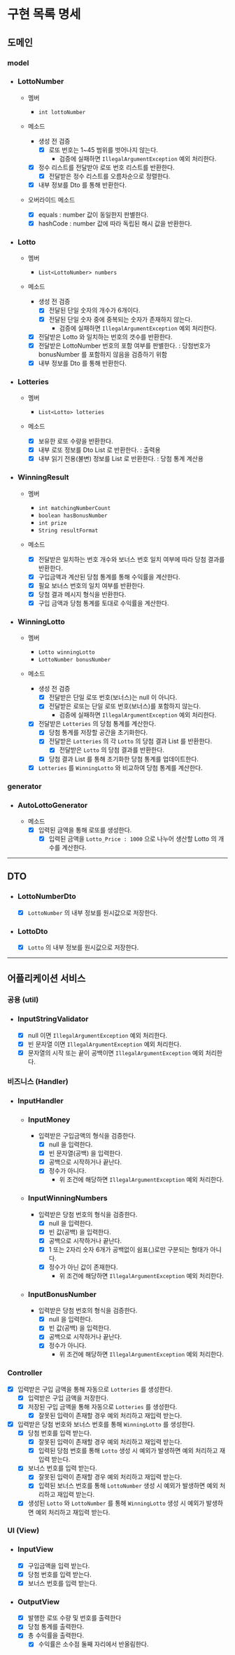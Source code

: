 # 구현 목록 명세

## 도메인
### model
- ### LottoNumber
  - 멤버
    - `int lottoNumber`

  - 메소드
    - 생성 전 검증
      - [x] 로또 번호는 1~45 범위를 벗어나지 않는다.
        - 검증에 실패하면 `IllegalArgumentException` 예외 처리한다.
    - [x] 정수 리스트를 전달받아 로또 번호 리스트를 반환한다.
      - [x] 전달받은 정수 리스트를 오름차순으로 정렬한다.

    - [x] 내부 정보를 Dto 를 통해 반환한다.

  - 오버라이드 메소드
    - [x] equals : number 값이 동일한지 판별한다.
    - [x] hashCode : number 값에 따라 독립된 해시 값을 반환한다.

- ### Lotto
  - 멤버
    - `List<LottoNumber> numbers`

  - 메소드
    - 생성 전 검증
      - [x] 전달된 단일 숫자의 개수가 6개이다.
      - [x] 전달된 단일 숫자 중에 중복되는 숫자가 존재하지 않는다.
        - 검증에 실패하면 `IllegalArgumentException` 예외 처리한다.
    - [x] 전달받은 Lotto 와 일치하는 번호의 갯수를 반환한다.
    - [x] 전달받은 LottoNumber 번호의 포함 여부를 판별한다. : 당첨번호가 bonusNumber 를 포함하지 않음을 검증하기 위함
    - [x] 내부 정보를 Dto 를 통해 반환한다.

- ### Lotteries
  - 멤버
    - `List<Lotto> lotteries`

  - 메소드
    - [x] 보유한 로또 수량을 반환한다.
    - [x] 내부 로또 정보를 Dto List 로 반환한다. : 출력용
    - [x] 내부 읽기 전용(불변) 정보를 List 로 반환한다. : 당첨 통계 계산용

- ### WinningResult
  - 멤버
    - `int matchingNumberCount`
    - `boolean hasBonusNumber`
    - `int prize`
    - `String resultFormat`

  - 메소드
    - [x] 전달받은 일치하는 번호 개수와 보너스 번호 일치 여부에 따라 당첨 결과를 반환한다.
    - [x] 구입금액과 계산된 당첨 통계를 통해 수익률을 계산한다.
    - [x] 필요 보너스 번호의 일치 여부를 반환한다.
    - [x] 당첨 결과 메시지 형식을 반환한다.
    - [x] 구입 금액과 당첨 통계를 토대로 수익률을 계산한다.

- ### WinningLotto
  - 멤버
    - `Lotto winningLotto`
    - `LottoNumber bonusNumber`

  - 메소드
    - 생성 전 검증
      - [x] 전달받은 단일 로또 번호(보너스)는 null 이 아니다.
      - [x] 전달받은 로또는 단일 로또 번호(보너스)를 포함하지 않는다.
        - 검증에 실패하면 `IllegalArgumentException` 예외 처리한다.
    - [x] 전달받은 `Lotteries` 의 당첨 통계를 계산한다.
      - [x] 당첨 통계를 저장할 공간을 초기화한다.
      - [x] 전달받은 `Lotteries` 의 각 `Lotto` 의 당첨 결과 List 를 반환한다.
        - [x] 전달받은 `Lotto` 의 당첨 결과를 반환한다.
      - [x] 당첨 결과 List 를 통해 초기화한 당첨 통계를 업데이트한다.
    - [x] `Lotteries` 를 `WinningLotto` 와 비교하여 당첨 통계를 계산한다.

### generator
- ### AutoLottoGenerator
  - 메소드
    - [x] 입력된 금액을 통해 로또를 생성한다.
      - [x] 입력된 금액을 `Lotto_Price : 1000` 으로 나누어 생산할 Lotto 의 개수를 계산한다.

---

## DTO
- ### LottoNumberDto
  - [x] `LottoNumber` 의 내부 정보를 원시값으로 저장한다.

- ### LottoDto
  - [x] `Lotto` 의 내부 정보를 원시값으로 저장한다.

---

## 어플리케이션 서비스
### 공용 (util)
- ### InputStringValidator
    - [x] null 이면 `IllegalArgumentException` 예외 처리한다.
    - [x] 빈 문자열 이면 `IllegalArgumentException` 예외 처리한다.
    - [x] 문자열의 시작 또는 끝이 공백이면 `IllegalArgumentException` 예외 처리한다.

### 비즈니스 (Handler)
- ### InputHandler
  - ### InputMoney
    - 입력받은 구입금액의 형식을 검증한다.
      - [x] null 을 입력한다.
      - [x] 빈 문자열(공백) 을 입력한다.
      - [x] 공백으로 시작하거나 끝난다.
      - [x] 정수가 아니다.
        - 위 조건에 해당하면 `IllegalArgumentException` 예외 처리한다.

  - ### InputWinningNumbers
    - 입력받은 당첨 번호의 형식을 검증한다.
      - [x] null 을 입력한다.
      - [x] 빈 값(공백) 을 입력한다.
      - [x] 공백으로 시작하거나 끝난다.
      - [x] 1 또는 2자리 숫자 6개가 공백없이 쉼표(,)로만 구분되는 형태가 아니다.
      - [x] 정수가 아닌 값이 존재한다.
        - 위 조건에 해당하면 `IllegalArgumentException` 예외 처리한다.
 
  - ### InputBonusNumber
    - 입력받은 당첨 번호의 형식을 검증한다.
      - [x] null 을 입력한다.
      - [x] 빈 값(공백) 을 입력한다.
      - [x] 공백으로 시작하거나 끝난다.
      - [x] 정수가 아니다.
        - 위 조건에 해당하면 `IllegalArgumentException` 예외 처리한다. 

### Controller
- [x] 입력받은 구입 금액을 통해 자동으로 `Lotteries` 를 생성한다.
  - [x] 입력받은 구입 금액을 저장한다.
  - [x] 저장된 구입 금액을 통해 자동으로 `Lotteries` 를 생성한다.
    - [x] 잘못된 입력이 존재할 경우 예외 처리하고 재입력 받는다.
  
- [x] 입력받은 당첨 번호와 보너스 번호를 통해 `WinningLotto` 를 생성한다.
    - [x] 당첨 번호를 입력 받는다.
      - [x] 잘못된 입력이 존재할 경우 예외 처리하고 재입력 받는다.
      - [x] 입력된 당첨 번호를 통해 `Lotto` 생성 시 예외가 발생하면 예외 처리하고 재입력 받는다.
    - [x] 보너스 번호를 입력 받는다.
      - [x] 잘못된 입력이 존재할 경우 예외 처리하고 재입력 받는다.
      - [x] 입력된 보너스 번호를 통해 `LottoNumber` 생성 시 예외가 발생하면 예외 처리하고 재입력 받는다.

  - [x] 생성된 `Lotto` 와 `LottoNumber` 를 통해 `WinningLotto` 생성 시 예외가 발생하면 예외 처리하고 재입력 받는다.

### UI (View)
- ### InputView
  - [x] 구입금액을 입력 받는다.
  - [x] 당첨 번호를 입력 받는다.
  - [x] 보너스 번호를 입력 받는다.

- ### OutputView
  - [x] 발행한 로또 수량 및 번호를 출력한다
  - [x] 당첨 통계를 출력한다.
  - [x] 총 수익률을 출력한다.
    - [x] 수익률은 소수점 둘째 자리에서 반올림한다.